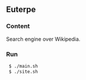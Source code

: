 ## Euterpe

### Content

Search engine over Wikipedia.

### Run

```sh
 $ ./main.sh
 $ ./site.sh
```
